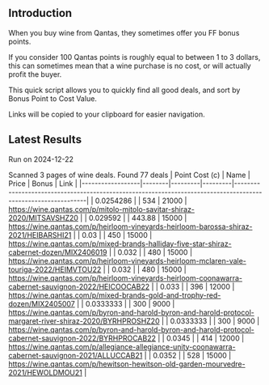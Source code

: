 ## Introduction

When you buy wine from Qantas, they sometimes offer you FF bonus points. 

If you consider 100 Qantas points is roughly equal to between 1 to 3 dollars, this can sometimes mean that a wine purchase is no cost, or will actually profit the buyer.

This quick script allows you to quickly find all good deals, and sort by Bonus Point to Cost Value.

Links will be copied to your clipboard for easier navigation.

## Latest Results

Run on 2024-12-22

Scanned 3 pages of wine deals.
Found 77 deals
|   Point Cost (c) | Name   |   Price |   Bonus | Link                                                                                                         |
|------------------|--------|---------|---------|--------------------------------------------------------------------------------------------------------------|
|        0.0254286 |        |  534    |   21000 | https://wine.qantas.com/p/mitolo-mitolo-savitar-shiraz-2020/MITSAVSHZ20                                      |
|        0.029592  |        |  443.88 |   15000 | https://wine.qantas.com/p/heirloom-vineyards-heirloom-barossa-shiraz-2021/HEIBARSHI21                        |
|        0.03      |        |  450    |   15000 | https://wine.qantas.com/p/mixed-brands-halliday-five-star-shiraz-cabernet-dozen/MIX2406019                   |
|        0.032     |        |  480    |   15000 | https://wine.qantas.com/p/heirloom-vineyards-heirloom-mclaren-vale-touriga-2022/HEIMVTOU22                   |
|        0.032     |        |  480    |   15000 | https://wine.qantas.com/p/heirloom-vineyards-heirloom-coonawarra-cabernet-sauvignon-2022/HEICOOCAB22         |
|        0.033     |        |  396    |   12000 | https://wine.qantas.com/p/mixed-brands-gold-and-trophy-red-dozen/MIX2405007                                  |
|        0.0333333 |        |  300    |    9000 | https://wine.qantas.com/p/byron-and-harold-byron-and-harold-protocol-margaret-river-shiraz-2020/BYRHPROSHZ20 |
|        0.0333333 |        |  300    |    9000 | https://wine.qantas.com/p/byron-and-harold-byron-and-harold-protocol-cabernet-sauvignon-2022/BYRHPROCAB22    |
|        0.0345    |        |  414    |   12000 | https://wine.qantas.com/p/allegiance-allegiance-unity-coonawarra-cabernet-sauvignon-2021/ALLUCCAB21          |
|        0.0352    |        |  528    |   15000 | https://wine.qantas.com/p/hewitson-hewitson-old-garden-mourvedre-2021/HEWOLDMOU21                            |


